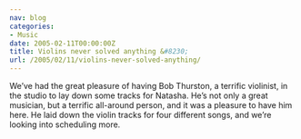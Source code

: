 ```yaml
---
nav: blog
categories:
- Music
date: 2005-02-11T00:00:00Z
title: Violins never solved anything &#8230;
url: /2005/02/11/violins-never-solved-anything/
---
```


We’ve had the great pleasure of having Bob Thurston, a terrific violinist, in the studio to lay down some tracks for Natasha. He’s not only a great musician, but a terrific all-around person, and it was a pleasure to have him here. He laid down the violin tracks for four different songs, and we’re looking into scheduling more.
